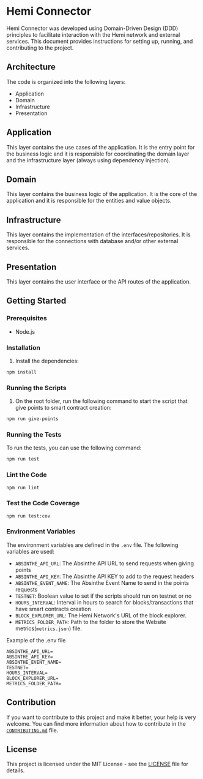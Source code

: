 # Hemi Connector

Hemi Connector was developed using Domain-Driven Design (DDD) principles to facilitate interaction with the Hemi network and external services. This document provides instructions for setting up, running, and contributing to the project.

## Architecture

The code is organized into the following layers:

- Application
- Domain
- Infrastructure
- Presentation

## Application

This layer contains the use cases of the application. It is the entry point for the business logic and it is responsible for coordinating the domain layer and the infrastructure layer (always using dependency injection).

## Domain

This layer contains the business logic of the application. It is the core of the application and it is responsible for the entities and value objects.

## Infrastructure

This layer contains the implementation of the interfaces/repositories. It is responsible for the connections with database and/or other external services.

## Presentation

This layer contains the user interface or the API routes of the application.

## Getting Started

### Prerequisites

- Node.js

### Installation

1. Install the dependencies:

```bash
npm install
```

### Running the Scripts

1. On the root folder, run the following command to start the script that give points to smart contract creation:

```bash
npm run give-points
```

### Running the Tests

To run the tests, you can use the following command:

```bash
npm run test
```

### Lint the Code

```bash
npm run lint
```

### Test the Code Coverage

```bash
npm run test:cov
```

### Environment Variables

The environment variables are defined in the `.env` file. The following variables are used:

- `ABSINTHE_API_URL`: The Absinthe API URL to send requests when giving points
- `ABSINTHE_API_KEY`: The Absinthe API KEY to add to the request headers
- `ABSINTHE_EVENT_NAME`: The Absinthe Event Name to send in the points requests
- `TESTNET`: Boolean value to set if the scripts should run on testnet or no
- `HOURS_INTERVAL`: Interval in hours to search for blocks/transactions that have smart contracts creation
- `BLOCK_EXPLORER_URL`: The Hemi Network's URL of the block explorer.
- `METRICS_FOLDER_PATH`: Path to the folder to store the Website metrics(`metrics.json`) file.

Example of the .env file

```env
ABSINTHE_API_URL=
ABSINTHE_API_KEY=
ABSINTHE_EVENT_NAME=
TESTNET=
HOURS_INTERVAL=
BLOCK_EXPLORER_URL=
METRICS_FOLDER_PATH=
```

## Contribution

If you want to contribute to this project and make it better, your help is very welcome.
You can find more information about how to contribute in the [`CONTRIBUTING.md`](https://github.com/hemilabs/.github/blob/main/CONTRIBUTING.md) file.

## License

This project is licensed under the MIT License - see the [LICENSE](./LICENSE) file for details.
